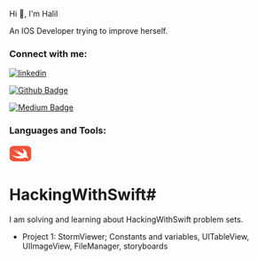 Hi 👋, I'm Halil

An IOS Developer trying to improve herself.

<h3 align="left">Connect with me:</h3>

[![linkedin](https://img.shields.io/badge/Linkedin-000000?style=for-the-badge&logo=Linkedin&logoColor=white)](https://www.linkedin.com/in/halil-bakar-a4bb26256/)       

[![Github Badge](https://img.shields.io/badge/-Github-000?style=quare&labelColor=000&logo=Github&logoColor=white&link=link)](https://github.com/Halilbkar) 

[![Medium Badge](https://img.shields.io/badge/-Medium-757575?style=flat-quare&labelColor=757575&logo=Medium&logoColor=white&link=link)](https://medium.com/@halilbakar.b)

<h3 align="left">Languages and Tools:</h3>

<p align="left"> <a href="https://developer.apple.com/swift/" target="_blank" rel="noreferrer"> <img src="https://raw.githubusercontent.com/devicons/devicon/master/icons/swift/swift-original.svg" alt="swift" width="40" height="30"/> </a> </p>

# HackingWithSwift# 

I am solving and learning about HackingWithSwift problem sets.

- Project 1: StormViewer; Constants and variables, UITableView, UIImageView, FileManager, storyboards


